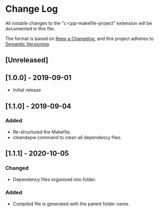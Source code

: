 # Change Log

All notable changes to the "c-cpp-makefile-project" extension will be documented in this file.

The format is based on [Keep a Changelog](https://keepachangelog.com/en/1.0.0/),
and this project adheres to [Semantic Versioning](https://semver.org/spec/v2.0.0.html).

## [Unreleased]

## [1.0.0] - 2019-09-01
- Initial release

## [1.1.0] - 2019-09-04
### Added
- Re-structured the Makefile.
- cleandepw command to clean all dependency files.
## [1.1.1] - 2020-10-05
### Changed
 - Dependency files organized into folder.
### Added
 - Compiled file is generated with the parent folder name.
